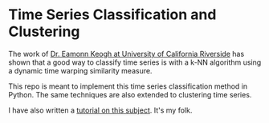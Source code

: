 Time Series Classification and Clustering
=========================================

The work of [Dr. Eamonn Keogh at University of California Riverside](http://www.cs.ucr.edu/~eamonn/time_series_data/) has shown that a good way to classify time series is with a k-NN algorithm using a dynamic time warping similarity measure. 

This repo is meant to implement this time series classification method in Python.  The same techniques are also extended to clustering time series.

I have also written a [tutorial on this subject](http://nbviewer.ipython.org/github/alexminnaar/time-series-classification-and-clustering/blob/master/Time%20Series%20Classification%20and%20Clustering.ipynb).
It's my folk.
